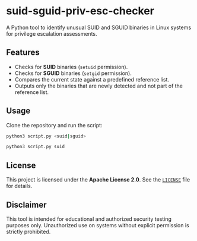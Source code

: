 # suid-sguid-priv-esc-checker
 A Python tool to identify unusual SUID and SGUID binaries in Linux systems for privilege escalation assessments.

## Features
- Checks for **SUID** binaries (`setuid` permission).
- Checks for **SGUID** binaries (`setgid` permission).
- Compares the current state against a predefined reference list.
- Outputs only the binaries that are newly detected and not part of the reference list.

## Usage
Clone the repository and run the script:
```bash
python3 script.py <suid|sguid>

python3 script.py suid
```

## License
This project is licensed under the **Apache License 2.0**. See the [`LICENSE`](./LICENSE) file for details.


## Disclaimer
This tool is intended for educational and authorized security testing purposes only. Unauthorized use on systems without explicit permission is strictly prohibited.


